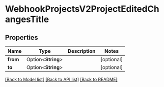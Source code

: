 # WebhookProjectsV2ProjectEditedChangesTitle

## Properties

Name | Type | Description | Notes
------------ | ------------- | ------------- | -------------
**from** | Option<**String**> |  | [optional]
**to** | Option<**String**> |  | [optional]

[[Back to Model list]](../README.md#documentation-for-models) [[Back to API list]](../README.md#documentation-for-api-endpoints) [[Back to README]](../README.md)



